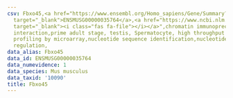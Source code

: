 ```yaml
---
csv: Fbxo45,<a href="https://www.ensembl.org/Homo_sapiens/Gene/Summary?db=core;g=ENSMUSG00000035764"
  target="_blank">ENSMUSG00000035764</a>,<a href="https://www.ncbi.nlm.nih.gov/pubmed/23834426"
  target="_blank"><i class="fas fa-file"></i></a>",chromatin immunoprecipitation assay,direct
  interaction,prime adult stage, testis, Spermatocyte, high throughput transcription
  profiling by microarray,nucleotide sequence identification,nucleotide sequence identification,transcriptional
  regulation,
data_alias: Fbxo45
data_id: ENSMUSG00000035764
data_numevidence: 1
data_species: Mus musculus
data_taxid: '10090'
title: Fbxo45
---
```


